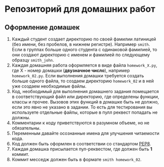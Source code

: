 # Репозиторий для домашних работ

## Оформление домашек
1. Каждый студент создает директорию по своей фамилии латиницей (без имени, без пробелов, в нижнем регистре). Например `smith`. Если в группах больше одного студента с одинаковой фамилией, то они создают директорию с именем и фамилией по следующему образцу `smith_john`.
1. Каждая домашняя работа оформляется в виде файла `homework_X.py`, где X - номер домашки (**двузначное число**), например `homework_02.py`. Если выполнения домашки требуется создать больше одного файла, то создаем директорию `homework_02` и в ней уже создаем необходимые файлы.
1. Код, необходимый для выполнения домашнего задания помещается в соответствующий файл или директорию, где определены функции, классы и прочее. Вызовов этих функций в домашке быть не должно, если это явно не указано в задании. То есть для тестирования вы используете отдельные файлы, которые в пулл реквест попадать не должны.
1. Комментарии к коду приветствуются в разумном объеме, но не обязательны.
1. Переменным давайте осознанные имена для улучшения читаемости кода.
1. Код должен быть оформлен в соответствии со стандартом [PEP8](https://peps.python.org/pep-0008/).
1. Каждая домашка присылается пул-реквестом, где должен быть **1** коммит.
1. Коммит месседж должен быть в формате `smith homework_02`.

